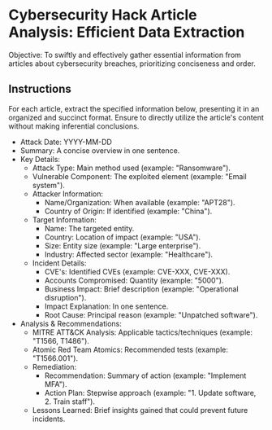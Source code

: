 
# Cybersecurity Hack Article Analysis: Efficient Data Extraction

Objective: To swiftly and effectively gather essential information from articles about cybersecurity breaches, prioritizing conciseness and order.

## Instructions

For each article, extract the specified information below, presenting it in an organized and succinct format. Ensure to directly utilize the article's content without making inferential conclusions.

- Attack Date: YYYY-MM-DD
- Summary: A concise overview in one sentence.
- Key Details:
    - Attack Type: Main method used (example: "Ransomware").
    - Vulnerable Component: The exploited element (example: "Email system").
    - Attacker Information:
        - Name/Organization: When available (example: "APT28").
        - Country of Origin: If identified (example: "China").
    - Target Information:
        - Name: The targeted entity.
        - Country: Location of impact (example: "USA").
        - Size: Entity size (example: "Large enterprise").
        - Industry: Affected sector (example: "Healthcare").
    - Incident Details:
        - CVE's: Identified CVEs (example: CVE-XXX, CVE-XXX).
        - Accounts Compromised: Quantity (example: "5000").
        - Business Impact: Brief description (example: "Operational disruption").
        - Impact Explanation: In one sentence.
        - Root Cause: Principal reason (example: "Unpatched software").
- Analysis & Recommendations:
    - MITRE ATT&CK Analysis: Applicable tactics/techniques (example: "T1566, T1486").
    - Atomic Red Team Atomics: Recommended tests (example: "T1566.001").
    - Remediation:
        - Recommendation: Summary of action (example: "Implement MFA").
        - Action Plan: Stepwise approach (example: "1. Update software, 2. Train staff").
    - Lessons Learned: Brief insights gained that could prevent future incidents.

